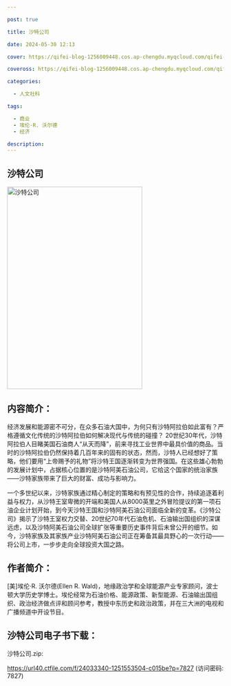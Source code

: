 ```yaml
---

post: true

title: 沙特公司

date: 2024-05-30 12:13

cover: https://qifei-blog-1256009448.cos.ap-chengdu.myqcloud.com/qifei-blog/s33300068.jpg

coveross: https://qifei-blog-1256009448.cos.ap-chengdu.myqcloud.com/qifei-blog/s33300068.jpg

categories:

  - 人文社科

tags:

  - 商业
  - 埃伦·R. 沃尔德
  - 经济

description:
---
```


## 沙特公司

<img alt="沙特公司" class="aligncenter loading" data-was-processed="true" decoding="async" fetchpriority="high" height="471" src="https://qifei-blog-1256009448.cos.ap-chengdu.myqcloud.com/qifei-blog/s33300068.jpg" style="cursor: zoom-in;" width="314"/>

## 内容简介：

经济发展和能源密不可分，在众多石油大国中，为何只有沙特阿拉伯如此富有？严格遵循文化传统的沙特阿拉伯如何解决现代与传统的碰撞？ 20世纪30年代，沙特阿拉伯人目睹美国石油商人“从天而降”，前来寻找工业世界中最具价值的商品。当时的沙特阿拉伯仍然保持着几百年来的固有的状态，然而，沙特人已经想好了策略，他们要用“上帝赐予的礼物”将沙特王国逐渐转变为世界强国。在这些雄心勃勃的发展计划中，占据核心位置的是沙特阿美石油公司，它给这个国家的统治家族——沙特家族带来了巨大的财富、成功与影响力。

一个多世纪以来，沙特家族通过精心制定的策略和有预见性的合作，持续追逐着利益与权力，从沙特王室卑微的开端和美国人从8000英里之外冒险提议的第一项石油企业计划开始，到今天沙特王国和沙特阿美石油公司面临全新的变革。《沙特公司》揭示了沙特王室权力交替、20世纪70年代石油危机、石油输出国组织的深谋远虑，以及沙特阿美石油公司全球扩张等重要历史事件背后未曾公开的细节。如今，沙特家族及其家族产业沙特阿美石油公司正在筹备其最具野心的一次行动——将公司上市，一步步走向全球投资大国之路。

## 作者简介：

[美]埃伦·R. 沃尔德(Ellen R. Wald)，地缘政治学和全球能源产业专家顾问，波士顿大学历史学博士。埃伦经常为石油价格、能源政策、新型能源、石油输出国组织、政治经济做点评和顾问参考，教授中东历史和政治政策，并在三大洲的电视和广播频道中开设节目。

## 沙特公司电子书下载：

沙特公司.zip: 

https://url40.ctfile.com/f/24033340-1251553504-c015be?p=7827 (访问密码: 7827)
